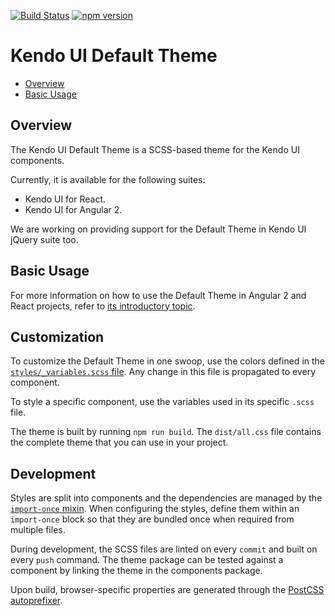 [![Build Status](https://travis-ci.org/telerik/kendo-theme-default.svg?branch=master)](https://travis-ci.org/telerik/kendo-theme-default)
[![npm version](https://badge.fury.io/js/%40telerik%2Fkendo-theme-default.svg)](https://badge.fury.io/js/%40telerik%2Fkendo-theme-default)


# Kendo UI Default Theme

* [Overview](https://github.com/telerik/kendo-default-theme#overview)
* [Basic Usage](https://github.com/telerik/kendo-default-theme#basic-usage)

## Overview

The Kendo UI Default Theme is a SCSS-based theme for the Kendo UI components.

Currently, it is available for the following suites:  

* Kendo UI for React.
* Kendo UI for Angular 2.

We are working on providing support for the Default Theme in Kendo UI jQuery suite too.

## Basic Usage

For more information on how to use the Default Theme in Angular 2 and React projects, refer to [its introductory topic](docs/index.md).

## Customization

To customize the Default Theme in one swoop, use the colors defined in the [`styles/_variables.scss` file](styles/_variables.scss). Any change in this file is propagated to every component.

To style a specific component, use the variables used in its specific `.scss` file.

The theme is built by running `npm run build`. The `dist/all.css` file contains the complete theme that you can use in your project.

## Development

Styles are split into components and the dependencies are managed by the [`import-once` mixin](styles/mixins/_import-once.scss). When configuring the styles, define them within an `import-once` block so that they are bundled once when required from multiple files.

During development, the SCSS files are linted on every `commit` and built on every `push` command. The theme package can be tested against a component by linking the theme in the components package.

Upon build, browser-specific properties are generated through the [PostCSS autoprefixer](https://github.com/postcss/autoprefixer).
